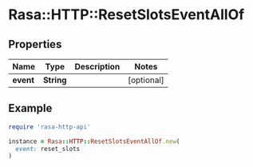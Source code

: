 # Rasa::HTTP::ResetSlotsEventAllOf

## Properties

| Name | Type | Description | Notes |
| ---- | ---- | ----------- | ----- |
| **event** | **String** |  | [optional] |

## Example

```ruby
require 'rasa-http-api'

instance = Rasa::HTTP::ResetSlotsEventAllOf.new(
  event: reset_slots
)
```

